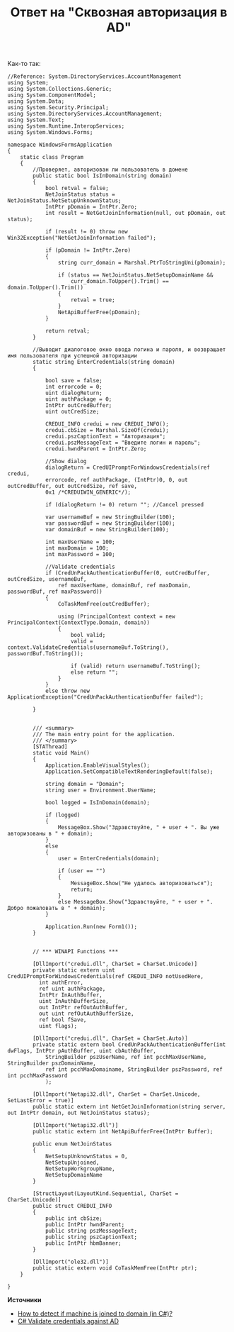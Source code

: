 ﻿---
title: "Ответ на \"Сквозная авторизация в AD\""
se.owner.user_id: 240512
se.owner.display_name: "MSDN.WhiteKnight"
se.owner.link: "https://ru.stackoverflow.com/users/240512/msdn-whiteknight"
se.answer_id: 872287
se.question_id: 870560
se.post_type: answer
se.is_accepted: True
---
<p>Как-то так:</p>

<pre><code>//Reference: System.DirectoryServices.AccountManagement
using System;
using System.Collections.Generic;
using System.ComponentModel;
using System.Data;
using System.Security.Principal;
using System.DirectoryServices.AccountManagement;
using System.Text;
using System.Runtime.InteropServices;
using System.Windows.Forms;

namespace WindowsFormsApplication
{
    static class Program
    {
        //Проверяет, авторизован ли пользователь в домене
        public static bool IsInDomain(string domain)
        {
            bool retval = false;
            NetJoinStatus status = NetJoinStatus.NetSetupUnknownStatus;
            IntPtr pDomain = IntPtr.Zero;
            int result = NetGetJoinInformation(null, out pDomain, out status);

            if (result != 0) throw new Win32Exception("NetGetJoinInformation failed");

            if (pDomain != IntPtr.Zero)
            {
                string curr_domain = Marshal.PtrToStringUni(pDomain);

                if (status == NetJoinStatus.NetSetupDomainName &amp;&amp;
                    curr_domain.ToUpper().Trim() == domain.ToUpper().Trim())
                {
                    retval = true;
                }
                NetApiBufferFree(pDomain);
            }

            return retval;
        }

        //Выводит диалоговое окно ввода логина и пароля, и возвращает имя пользователя при успешной авторизации
        static string EnterCredentials(string domain)
        {

            bool save = false;
            int errorcode = 0;
            uint dialogReturn;
            uint authPackage = 0;
            IntPtr outCredBuffer;
            uint outCredSize;

            CREDUI_INFO credui = new CREDUI_INFO();
            credui.cbSize = Marshal.SizeOf(credui);
            credui.pszCaptionText = "Авторизация";
            credui.pszMessageText = "Введите логин и пароль";
            credui.hwndParent = IntPtr.Zero;

            //Show dialog
            dialogReturn = CredUIPromptForWindowsCredentials(ref credui,
            errorcode, ref authPackage, (IntPtr)0, 0, out outCredBuffer, out outCredSize, ref save,
            0x1 /*CREDUIWIN_GENERIC*/);

            if (dialogReturn != 0) return ""; //Cancel pressed

            var usernameBuf = new StringBuilder(100);
            var passwordBuf = new StringBuilder(100);
            var domainBuf = new StringBuilder(100);

            int maxUserName = 100;
            int maxDomain = 100;
            int maxPassword = 100;

            //Validate credentials
            if (CredUnPackAuthenticationBuffer(0, outCredBuffer, outCredSize, usernameBuf,
                ref maxUserName, domainBuf, ref maxDomain, passwordBuf, ref maxPassword))
            {
                CoTaskMemFree(outCredBuffer);

                using (PrincipalContext context = new PrincipalContext(ContextType.Domain, domain))
                {
                    bool valid;
                    valid = context.ValidateCredentials(usernameBuf.ToString(), passwordBuf.ToString());

                    if (valid) return usernameBuf.ToString();
                    else return "";
                }
            }
            else throw new ApplicationException("CredUnPackAuthenticationBuffer failed");

        }


        /// &lt;summary&gt;
        /// The main entry point for the application.
        /// &lt;/summary&gt;
        [STAThread]
        static void Main()
        {
            Application.EnableVisualStyles();
            Application.SetCompatibleTextRenderingDefault(false);

            string domain = "Domain"; 
            string user = Environment.UserName;

            bool logged = IsInDomain(domain);

            if (logged)
            {
                MessageBox.Show("Здравствуйте, " + user + ". Вы уже авторизованы в " + domain);
            }
            else
            {
                user = EnterCredentials(domain);

                if (user == "")
                {
                    MessageBox.Show("Не удалось авторизоваться");
                    return;
                }
                else MessageBox.Show("Здравствуйте, " + user + ". Добро пожаловать в " + domain);
            }

            Application.Run(new Form1());
        }


        // *** WINAPI Functions ***

        [DllImport("credui.dll", CharSet = CharSet.Unicode)]
        private static extern uint CredUIPromptForWindowsCredentials(ref CREDUI_INFO notUsedHere,
          int authError,
          ref uint authPackage,
          IntPtr InAuthBuffer,
          uint InAuthBufferSize,
          out IntPtr refOutAuthBuffer,
          out uint refOutAuthBufferSize,
          ref bool fSave,
          uint flags);

        [DllImport("credui.dll", CharSet = CharSet.Auto)]
        private static extern bool CredUnPackAuthenticationBuffer(int dwFlags, IntPtr pAuthBuffer, uint cbAuthBuffer,
            StringBuilder pszUserName, ref int pcchMaxUserName, StringBuilder pszDomainName,
            ref int pcchMaxDomainame, StringBuilder pszPassword, ref int pcchMaxPassword
            );

        [DllImport("Netapi32.dll", CharSet = CharSet.Unicode, SetLastError = true)]
        public static extern int NetGetJoinInformation(string server, out IntPtr domain, out NetJoinStatus status);

        [DllImport("Netapi32.dll")]
        public static extern int NetApiBufferFree(IntPtr Buffer);

        public enum NetJoinStatus
        {
            NetSetupUnknownStatus = 0,
            NetSetupUnjoined,
            NetSetupWorkgroupName,
            NetSetupDomainName
        }

        [StructLayout(LayoutKind.Sequential, CharSet = CharSet.Unicode)]
        public struct CREDUI_INFO
        {
            public int cbSize;
            public IntPtr hwndParent;
            public string pszMessageText;
            public string pszCaptionText;
            public IntPtr hbmBanner;
        }

        [DllImport("ole32.dll")]
        public static extern void CoTaskMemFree(IntPtr ptr);
    }

}
</code></pre>

<p><strong>Источники</strong></p>

<ul>
<li><a href="https://stackoverflow.com/questions/926227/how-to-detect-if-machine-is-joined-to-domain-in-c?noredirect=1&amp;lq=1">How to detect if machine is joined to domain (in C#)?
</a>  </li>
<li><a href="https://stackoverflow.com/questions/40343218/validate-credentials-against-ad">C# Validate credentials against AD</a></li>
</ul>
